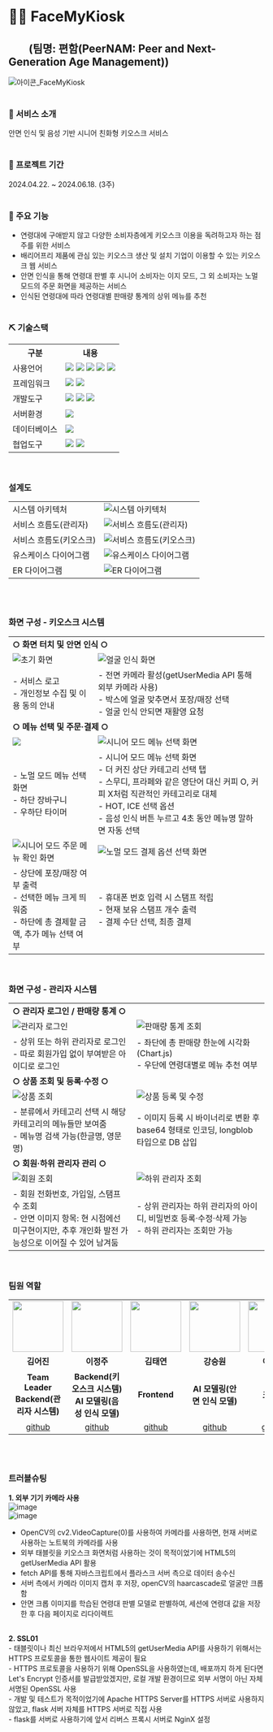 # 🧑‍🦳 FaceMyKiosk
## &nbsp;&nbsp;&nbsp;&nbsp;&nbsp;&nbsp;&nbsp;&nbsp;(팀명: 편함(PeerNAM: Peer and Next-Generation Age Management))
![아이콘_FaceMyKiosk](https://github.com/2024-SMHRD-KDT-BigData-20/KioskProject/assets/148893093/d36494ca-fb10-4010-81c3-70cb0a68f958)
<br><br>

### 📌 서비스 소개
안면 인식 및 음성 기반 시니어 친화형 키오스크 서비스
<br><br>

### 📅 프로젝트 기간
2024.04.22. ~ 2024.06.18. (3주)
<br><br>

### 🔧 주요 기능
* 연령대에 구애받지 않고 다양한 소비자층에게 키오스크 이용을 독려하고자 하는 점주를 위한 서비스
* 배리어프리 제품에 관심 있는 키오스크 생산 및 설치 기업이 이용할 수 있는 키오스크 웹 서비스
* 안면 인식을 통해 연령대 판별 후 시니어 소비자는 이지 모드, 그 외 소비자는 노멀 모드의 주문 화면을 제공하는 서비스
* 인식된 연령대에 따라 연령대별 판매량 통계의 상위 메뉴를 추천
<br><br>

### ⛏ 기술스택
<table>
    <tr>
        <th>구분</th>
        <th>내용</th>
    </tr>
    <tr>
        <td>사용언어</td>
        <td>
            <img src="https://img.shields.io/badge/java-007396?style=flat-square&logo=java&logoColor=white"/>
            <img src="https://img.shields.io/badge/Python-3776AB?style=flat-square&logo=Python&logoColor=white"/>
            <img src="https://img.shields.io/badge/HTML5-E34F26?style=flat-square&logo=html5&logoColor=white"/>
            <img src="https://img.shields.io/badge/CSS3-1572B6?style=flat-square&logo=css3&logoColor=white"/>
            <img src="https://img.shields.io/badge/JavaScript-F7DF1E?style=flat-square&logo=javascript&logoColor=black"/>
        </td>
    </tr>
    <tr>
        <td>프레임워크</td>
        <td>
            <img src="https://img.shields.io/badge/Flask-000000?style=flat-square&logo=flask&logoColor=white"/>
            <img src="https://img.shields.io/badge/Spring-6DB33F?style=flat-square&logo=Spring&logoColor=white"/>
        </td>
    </tr>
    <tr>
        <td>개발도구</td>
        <td>
            <img src="https://img.shields.io/badge/Eclipse-2C2255?style=for-the-badge&logo=Eclipse&logoColor=white"/>
            <img src="https://img.shields.io/badge/PyCharm-000000?style=flat-square&logo=PyCharm&logoColor=white"/>
            <img src="https://img.shields.io/badge/Visual Studio Code-007ACC?style=flat-square&logo=Visual Studio Code&logoColor=white"/>
        </td>
    </tr>
    <tr>
        <td>서버환경</td>
        <td>
            <img src="https://img.shields.io/badge/Visual Studio Code-007ACC?style=flat-square&logo=Visual Studio Code&logoColor=white"/>
        </td>
    </tr>
    <tr>
        <td>데이터베이스</td>
        <td>
            <img src="https://img.shields.io/badge/MySQL-4479A1?style=flat-square&logo=MySQL&logoColor=white"/>
        </td>
    </tr>
    <tr>
        <td>협업도구</td>
        <td>
            <img src="https://img.shields.io/badge/Git-F05032?style=flat-square&logo=git&logoColor=white"/>
            <img src="https://img.shields.io/badge/GitHub-181717?style=flat-square&logo=GitHub&logoColor=white"/>
        </td>
    </tr>
</table>
<br>

### 설계도
<table>
    <tr>
        <td>시스템 아키텍처</td>
        <td>
            <img src="https://github.com/2024-SMHRD-KDT-BigData-20/KioskProject/assets/148893093/14a2610d-8540-45cc-8b55-5ddbe20bfb80" alt="시스템 아키텍처">
        </td>
    </tr>
    <tr>
        <td>서비스 흐름도(관리자)</td>
        <td>
            <img src="https://github.com/2024-SMHRD-KDT-BigData-20/KioskProject/assets/148893093/77e4d22f-f6d2-4b99-8d3d-bad6a504c224" alt="서비스 흐름도(관리자)">
        </td>
    </tr>
    <tr>
        <td>서비스 흐름도(키오스크)</td>
        <td>
            <img src="https://github.com/2024-SMHRD-KDT-BigData-20/KioskProject/assets/148893093/7f38536e-2c40-4884-b77a-2e41e33c6e10" alt="서비스 흐름도(키오스크)">
        </td>
    </tr>
    <tr>
        <td>유스케이스 다이어그램</td>
        <td>
            <img src="https://github.com/2024-SMHRD-KDT-BigData-20/KioskProject/assets/148893093/6642c15b-3a08-422b-8804-fc60242c2461" alt="유스케이스 다이어그램">
        </td>
    </tr>
    <tr>
        <td>ER 다이어그램</td>
        <td>
            <img src="https://github.com/2024-SMHRD-KDT-BigData-20/KioskProject/assets/148893093/769d752d-b28c-4ca8-bc6e-796e9a615e01)" alt="ER 다이어그램">
        </td>
    </tr>
</table>
<br><br>


### 화면 구성 - 키오스크 시스템
<table>
    <tr>
        <td colspan="2"><strong>○ 화면 터치 및 안면 인식 ○</strong></td>
    </tr>
    <tr>
        <td>
            <img src="https://github.com/2024-SMHRD-KDT-BigData-20/KioskProject/assets/148893093/9c3e61ce-3edc-4c0d-93a4-0e72031f0b3c" alt="초기 화면">
        </td>    
        <td>
            <img src="https://github.com/2024-SMHRD-KDT-BigData-20/KioskProject/assets/148893093/b71a4985-2e54-425f-9e6f-9220ddeb56bc" alt="얼굴 인식 화면">
        </td>
    </tr>
    <tr>
        <td>
            - 서비스 로고<br>
            - 개인정보 수집 및 이용 동의 안내
        </td>
        <td>
            - 전면 카메라 활성(getUserMedia API 통해 외부 카메라 사용)<br>
            - 박스에 얼굴 맞추면서 포장/매장 선택<br>
            - 얼굴 인식 안되면 재활영 요청
        </td>
    </tr>
    <tr>
        <td colspan="2"><strong>○ 메뉴 선택 및 주문·결제 ○</strong></td>
    </tr>
    <tr>
        <td>
             <img src="https://github.com/2024-SMHRD-KDT-BigData-20/KioskProject/assets/148893093/a4b20cef-308f-4e27-907c-b6f483f419e6 alt="노멀 모드 메뉴 선택 화면">
        </td>
        <td>
             <img src="https://github.com/2024-SMHRD-KDT-BigData-20/KioskProject/assets/148893093/4e37822d-d27d-4480-9a4c-f922007258cf" alt="시니어 모드 메뉴 선택 화면">
        </td>
    </tr>
    <tr>
        <td>
            - 노멀 모드 메뉴 선택 화면<br>
            - 하단 장바구니<br>
            - 우하단 타이머
        </td>
        <td>
            - 시니어 모드 메뉴 선택 화면<br>
            - 더 커진 상단 카테고리 선택 탭<br>
            - 스무디, 프라페와 같은 영단어 대신 커피 O, 커피 X처럼 직관적인 카테고리로 대체<br>
            - HOT, ICE 선택 옵션<br>
            - 음성 인식 버튼 누르고 4초 동안 메뉴명 말하면 자동 선택
        </td>
    </tr>
    <tr>
        <td>
             <img src="https://github.com/2024-SMHRD-KDT-BigData-20/KioskProject/assets/148893093/7a3270ba-f759-4906-a55c-25c3f69fb0c0" alt="시니어 모드 주문 메뉴 확인 화면">
        </td>
        <td>
             <img src="https://github.com/2024-SMHRD-KDT-BigData-20/KioskProject/assets/148893093/6cd33ebc-c4a3-4377-9b0a-0d8c600c654b" alt="노멀 모드 결제 옵션 선택 화면">
        </td>
    </tr>
    <tr>
        <td>
            - 상단에 포장/매장 여부 출력<br>
            - 선택한 메뉴 크게 띄워줌<br>
            - 하단에 총 결제할 금액, 추가 메뉴 선택 여부 
        </td>
        <td>
            - 휴대폰 번호 입력 시 스탬프 적립<br>
            - 현재 보유 스탬프 개수 출력<br>
            - 결제 수단 선택, 최종 결제
        </td>
    </tr>
</table>
<br>

### 화면 구성 - 관리자 시스템
<table>
    <tr>
        <td colspan="2"><strong>○ 관리자 로그인 / 판매량 통계 ○</strong></td>
    </tr>
    <tr>
        <td>
             <img src="https://github.com/2024-SMHRD-KDT-BigData-20/KioskProject/assets/148893093/7ec27281-74f5-444d-bdca-5dcb05e1a141" alt="관리자 로그인">
        </td>
        <td>
            <img src="https://github.com/2024-SMHRD-KDT-BigData-20/KioskProject/assets/148893093/3bd5181c-4a9f-4c20-a44a-c72179edfee9" alt="판매량 통계 조회">
        </td>
    </tr>
    <tr>
        <td>
            - 상위 또는 하위 관리자로 로그인<br>
            - 따로 회원가입 없이 부여받은 아이디로 로그인
        </td>
        <td>
            - 좌단에 총 판매량 한눈에 시각화(Chart.js)<br>
            - 우단에 연령대별로 메뉴 추천 여부
        </td>
    </tr>
    <tr>
        <td colspan="2"><strong>○ 상품 조회 및 등록·수정 ○</strong></td>
    </tr>
    <tr>
        <td>
            <img src="https://github.com/2024-SMHRD-KDT-BigData-20/KioskProject/assets/148893093/9ab2aec7-8363-44ac-829a-0fb96d63e757" alt="상품 조회">
        </td>
        <td>
            <img src="https://github.com/2024-SMHRD-KDT-BigData-20/KioskProject/assets/148893093/8dfba3fc-6f7b-41ff-b131-ba19d1a43814" alt="상품 등록 및 수정">
        </td>
    </tr>
    <tr>
        <td>
            - 분류에서 카테고리 선택 시 해당 카테고리의 메뉴들만 보여줌<br>
            - 메뉴명 검색 가능(한글명, 영문명)
        </td>
        <td>
            - 이미지 등록 시 바이너리로 변환 후 base64 형태로 인코딩, longblob 타입으로 DB 삽입
        </td>
    </tr>
    <tr>
        <td colspan="2"><strong>○ 회원·하위 관리자 관리 ○</strong></td>
    </tr>
    <tr>
        <td>
            <img src="https://github.com/2024-SMHRD-KDT-BigData-20/KioskProject/assets/148893093/c102688d-f199-4100-9878-2433ea1aeae4" alt="회원 조회">
        </td>
         <td>
            <img src="https://github.com/2024-SMHRD-KDT-BigData-20/KioskProject/assets/148893093/69b788f7-46a3-4803-b381-3649fa179097" alt="하위 관리자 조회"
        </td>
    </tr>
    <tr>
        <td>
            - 회원 전화번호, 가입일, 스탬프 수 조회<br>
            - 안면 이미지 항목: 현 시점에선 미구현이지만, 추후 개인화 발전 가능성으로 이어질 수 있어 남겨둠
        </td>
        <td>
            - 상위 관리자는 하위 관리자의 아이디, 비밀번호 등록·수정·삭제 가능<br>
            - 하위 관리자는 조회만 가능
        </td>
    </tr>
</table>
<br>

### 팀원 역할

<table>
  <tr>
    <td align="center"><img src="https://item.kakaocdn.net/do/fd49574de6581aa2a91d82ff6adb6c0115b3f4e3c2033bfd702a321ec6eda72c" width="100" height="100"/></td>
    <td align="center"><img src="https://mb.ntdtv.kr/assets/uploads/2019/01/Screen-Shot-2019-01-08-at-4.31.55-PM-e1546932545978.png" width="100" height="100"/></td>
    <td align="center"><img src="https://mblogthumb-phinf.pstatic.net/20160127_177/krazymouse_1453865104404DjQIi_PNG/%C4%AB%C4%AB%BF%C0%C7%C1%B7%BB%C1%EE_%B6%F3%C0%CC%BE%F0.png?type=w2" width="100" height="100"/></td>
    <td align="center"><img src="https://i.pinimg.com/236x/ed/bb/53/edbb53d4f6dd710431c1140551404af9.jpg" width="100" height="100"/></td>
    <td align="center"><img src="https://pbs.twimg.com/media/B-n6uPYUUAAZSUx.png" width="100" height="100"/></td>
  </tr>
  <tr>
    <td align="center"><strong>김어진</strong></td>
    <td align="center"><strong>이정주</strong></td>
    <td align="center"><strong>김태연</strong></td>
    <td align="center"><strong>강승원</strong></td>
    <td align="center"><strong>이종명</strong></td>
  </tr>
  <tr>
    <td align="center"><b>Team Leader<br>Backend(관리자 시스템)</b></td>
    <td align="center"><b>Backend(키오스크 시스템)<br>AI 모델링(음성 인식 모델)</b></td>
    <td align="center"><b>Frontend</b></td>
    <td align="center"><b>AI 모델링(안면 인식 모델)</b></td>
    <td align="center"><b>크롤링</b></td>
  </tr>
  <tr>
    <td align="center"><a href="https://github.com/naomi-kim9" target='_blank'>github</a></td>
    <td align="center"><a href="https://github.com/lliillllI" target='_blank'>github</a></td>
    <td align="center"><a href="https://github.com/tttytytt" target='_blank'>github</a></td>
    <td align="center"><a href="https://github.com/kainsw" target='_blank'>github</a></td>
    <td align="center"><a href="https://github.com/yeejongmyung" target='_blank'>github</a></td>
  </tr>
</table>
<br><br>

### 트러블슈팅

<b>1. 외부 기기 카메라 사용</b>
<br>
![image](https://github.com/2024-SMHRD-KDT-BigData-20/KioskProject/assets/148893093/845c5b2b-badc-4e74-acab-6321f230ed7c)
<br>
![image](https://github.com/2024-SMHRD-KDT-BigData-20/KioskProject/assets/148893093/7783ea85-d3b7-4b49-a53a-e8323f51aa35)
<br>
- OpenCV의 cv2.VideoCapture(0)를 사용하여 카메라를 사용하면, 현재 서버로 사용하는 노트북의 카메라를 사용<br>
- 외부 태블릿을 키오스크 화면처럼 사용하는 것이 목적이었기에 HTML5의 getUserMedia API 활용<br>
- fetch API를 통해 자바스크립트에서 플라스크 서버 측으로 데이터 송수신<br>
- 서버 측에서 카메라 이미지 캡처 후 저장, openCV의 haarcascade로 얼굴만 크롭함<br>
- 안면 크롭 이미지를 학습된 연령대 판별 모델로 판별하여, 세션에 연령대 값을 저장한 후 다음 페이지로 리다이렉트<br>

<br>
<b>2. SSL01</b>
<br>
- 태블릿이나 최신 브라우저에서 HTML5의 getUserMedia API를 사용하기 위해서는 HTTPS 프로토콜을 통한 웹사이트 제공이 필요<br>
- HTTPS 프로토콜을 사용하기 위해 OpenSSL을 사용하였는데, 배포까지 하게 된다면 Let's Encrypt 인증서를 발급받았겠지만, 로컬 개발 환경이므로 외부 서명이 아닌 자체 서명된 OpenSSL 사용<br>
- 개발 및 테스트가 목적이었기에 Apache HTTPS Server를 HTTPS 서버로 사용하지 않았고, flask 서버 자체를 HTTPS 서버로 직접 사용<br>
- flask를 서버로 사용하기에 앞서 리버스 프록시 서버로 NginX 설정
